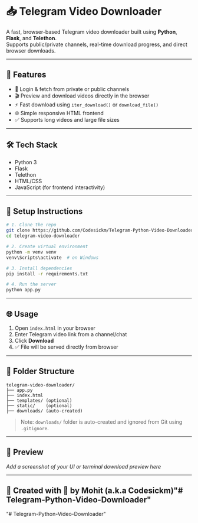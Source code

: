 # 📥 Telegram Video Downloader

A fast, browser-based Telegram video downloader built using **Python**, **Flask**, and **Telethon**.  
Supports public/private channels, real-time download progress, and direct browser downloads.

---

## 🚀 Features

- 🔐 Login & fetch from private or public channels
- 🎬 Preview and download videos directly in the browser
- ⚡ Fast download using `iter_download()` or `download_file()`
- 🌐 Simple responsive HTML frontend
- ✅ Supports long videos and large file sizes

---

## 🛠 Tech Stack

- Python 3
- Flask
- Telethon
- HTML/CSS
- JavaScript (for frontend interactivity)

---

## 🧪 Setup Instructions

```bash
# 1. Clone the repo
git clone https://github.com/Codesickm/Telegram-Python-Video-Downloader.git
cd telegram-video-downloader

# 2. Create virtual environment
python -m venv venv
venv\Scripts\activate  # on Windows

# 3. Install dependencies
pip install -r requirements.txt

# 4. Run the server
python app.py
```

---

## 🌐 Usage

1. Open `index.html` in your browser
2. Enter Telegram video link from a channel/chat
3. Click **Download**
4. ✅ File will be served directly from browser

---

## 📁 Folder Structure

```
telegram-video-downloader/
├── app.py
├── index.html
├── templates/ (optional)
├── static/    (optional)
├── downloads/ (auto-created)
```

> Note: `downloads/` folder is auto-created and ignored from Git using `.gitignore`.

---

## 📸 Preview

_Add a screenshot of your UI or terminal download preview here_

---

## 🧠 Created with 💛 by Mohit (a.k.a Codesickm)"# Telegram-Python-Video-Downloader" 
"# Telegram-Python-Video-Downloader" 
